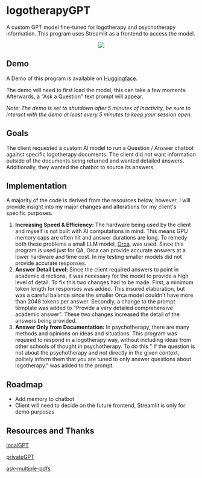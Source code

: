 # logotherapyGPT
A custom GPT model fine-tuned for logotherapy and psychotherapy information.
This program uses Streamlit as a frontend to access the model.

<p align="center">
  <img src="https://github.com/aabalke33/logotherapyGPT/assets/22086435/72e426be-c83f-4dc4-95d1-d97f6404975b" />
</p>

## Demo
A Demo of this program is available on [Huggingface](https://balkite-logotherapygpt.hf.space/).

The demo will need to first load the model, this can take a few moments. Afterwards, a "Ask a Question" text prompt will appear.

<em>Note: The demo is set to shutdown after 5 minutes of inactivity, be sure to interact with the demo at least every 5 minutes to keep your session open.</em>

## Goals
The client requested a custom AI model to run a Question / Answer chatbot against specific logotherapy documents.
The client did not want information outside of the documents being returned and wanted detailed answers.
Additionally, they wanted the chatbot to source its answers. 

## Implementation
A majority of the code is derived from the resources below, however, I will provide insight into my major changes and alterations for my client's specific purposes.

1. **Increasing Speed & Efficiency:** The hardware being used by the client and myself is not built with AI computations in mind. This means GPU memory caps are often hit and answer durations are long. To remedy both these problems a small LLM model, [Orca](https://huggingface.co/psmathur/orca_mini_3b/tree/main), was used.
Since this program is used just for QA, Orca can provide accurate answers at a lower hardware and time cost. In my testing smaller models did not provide accurate responses.
2. **Answer Detail Level:** Since the client required answers to point in academic directions, it was necessary for the model to provide a high level of detail. To fix this two changes had to be made. First, a minimum token length for responses was added. This insured elaboration, but was a careful balance since the smaller Orca model couldn't have more than 2048 tokens per answer. Secondly, a change to the prompt template was added to "Provide a very detailed comprehensive academic answer". These two changes increased the detail of the answers being provided.
3. **Answer Only from Documentation:** In psychotherapy, there are many methods and opinions on ideas and situations. This program was required to respond in a logotherapy way, without including ideas from other schools of thought in psychotherapy. To do this " If the question is not about the psychotherapy and not directly in the given context, politely inform them that you are tuned to only answer questions about logotherapy." was added to the prompt.

## Roadmap
- Add memory to chatbot
- Client will need to decide on the future frontend, Streamlit is only for demo purposes

## Resources and Thanks
[localGPT](https://github.com/PromtEngineer/localGPT)

[privateGPT](https://github.com/imartinez/privateGPT)

[ask-multiple-pdfs](https://github.com/alejandro-ao/ask-multiple-pdfs)
